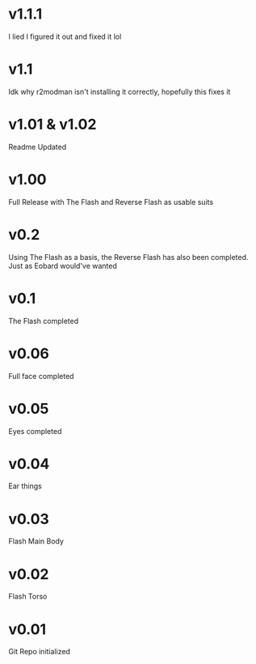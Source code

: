 # v1.1.1
I lied I figured it out and fixed it lol

# v1.1
Idk why r2modman isn't installing it correctly, hopefully this fixes it

# v1.01 & v1.02
Readme Updated

# v1.00
Full Release with The Flash and Reverse Flash as usable suits

# v0.2
Using The Flash as a basis, the Reverse Flash has also been completed. Just as Eobard would've wanted

# v0.1
The Flash completed

# v0.06
Full face completed

# v0.05
Eyes completed

# v0.04
Ear things

# v0.03
Flash Main Body

# v0.02
Flash Torso

# v0.01
Git Repo initialized